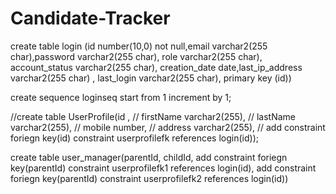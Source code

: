 # Candidate-Tracker


create table login (id number(10,0) not null,email varchar2(255 char),password varchar2(255 char), role varchar2(255 char), account_status varchar2(255 char), creation_date date,last_ip_address varchar2(255 char) , last_login varchar2(255 char), primary key (id))


create sequence loginseq start from 1 increment by 1;


//create table UserProfile(id ,
//			firstName varchar2(255),
//			lastName varchar2(255),
//			mobile number,
//			address varchar2(255),
//			add constraint foriegn key(id) constraint userprofilefk references login(id));

create table user_manager(parentId,
			childId,
			add constraint foriegn key(parentId) constraint userprofilefk1 references login(id),
                        add constraint foriegn key(parentId) constraint userprofilefk2 references login(id))
